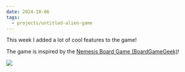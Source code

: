 ```yaml
---
date: 2024-10-06
tags:
  - projects/untitled-alien-game
---
```

This week I added a lot of cool features to the game!

The game is inspired by the [Nemesis Board Game (BoardGameGeek)](https://boardgamegeek.com/boardgame/167355/nemesis)!

![](https://cf.geekdo-images.com/4KSmlm59w0GwLIlgDnJDAQ__itemrep/img/7vNS5kbVuRI8SrRF2L7wOkoMvEQ=/fit-in/246x300/filters:strip_icc()/pic8211747.png)
